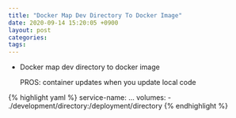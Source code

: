 ```yaml
---
title: "Docker Map Dev Directory To Docker Image"
date: 2020-09-14 15:20:05 +0900
layout: post
categories: 
tags: 
---
```


-   Docker map dev directory to docker image

    PROS: container updates when you update local code

{% highlight yaml %}
service-name:
  ...
  volumes:
    - ./development/directory:/deployment/directory
{% endhighlight %}
